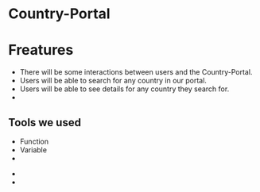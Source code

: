 # Country-Portal

# Freatures 
+ There will be some interactions between users and the Country-Portal.
+ Users will be able to search for any country in our portal.
+ Users will be able to see details for any country they search for.
+ 
  


## Tools we used
+ Function
+ Variable
+ 

- 

- 
